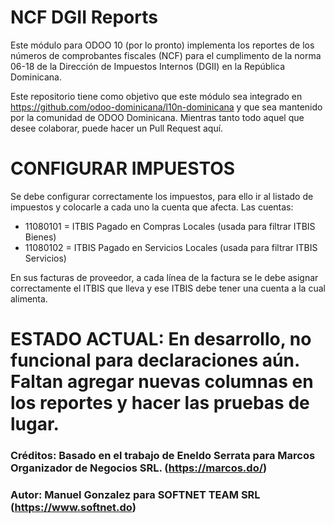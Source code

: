 # NCF DGII Reports

Este módulo para ODOO 10 (por lo pronto) implementa los reportes de los números de comprobantes fiscales (NCF) para el cumplimento de la norma 06-18 de la Dirección de Impuestos Internos (DGII) en la República Dominicana.

Este repositorio tiene como objetivo que este módulo sea integrado en https://github.com/odoo-dominicana/l10n-dominicana y que sea mantenido por la comunidad de ODOO Dominicana.  Mientras tanto todo aquel que desee colaborar, puede hacer un Pull Request aquí.

# CONFIGURAR IMPUESTOS
Se debe configurar correctamente los impuestos, para ello ir al listado de impuestos y colocarle a cada uno la cuenta que afecta.
Las cuentas:

* 11080101 = ITBIS Pagado en Compras Locales (usada para filtrar ITBIS Bienes)
* 11080102 = ITBIS Pagado en Servicios Locales (usada para filtrar ITBIS Servicios)

En sus facturas de proveedor, a cada línea de la factura se le debe asignar correctamente el ITBIS que lleva y ese ITBIS debe tener una cuenta a la cual alimenta.

# ESTADO ACTUAL:  En desarrollo, no funcional para declaraciones aún.  Faltan agregar nuevas columnas en los reportes y hacer las pruebas de lugar.

### Créditos:  Basado en el trabajo de Eneldo Serrata para Marcos Organizador de Negocios SRL. (https://marcos.do/) 

### Autor: Manuel Gonzalez para SOFTNET TEAM SRL (https://www.softnet.do)
